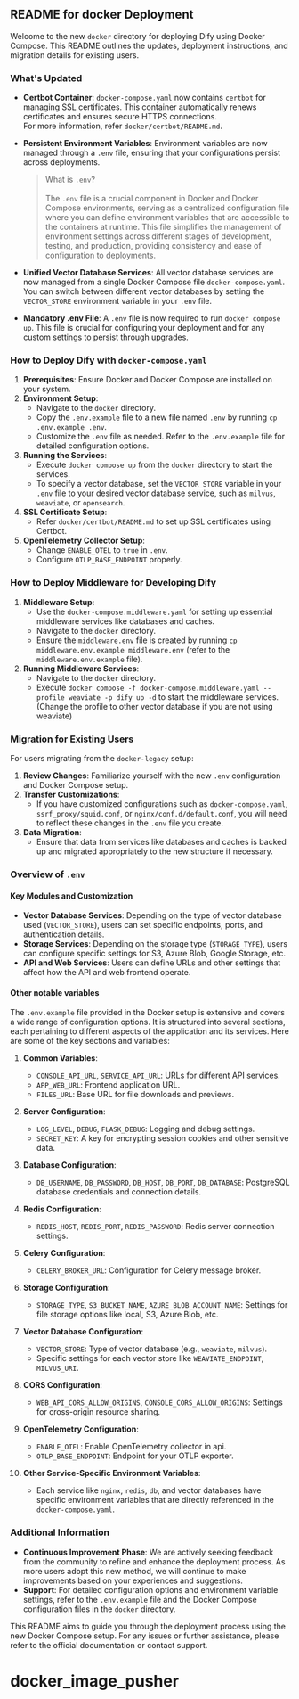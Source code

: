 ## README for docker Deployment

Welcome to the new `docker` directory for deploying Dify using Docker Compose. This README outlines the updates, deployment instructions, and migration details for existing users.

### What's Updated

- **Certbot Container**: `docker-compose.yaml` now contains `certbot` for managing SSL certificates. This container automatically renews certificates and ensures secure HTTPS connections.\
  For more information, refer `docker/certbot/README.md`.

- **Persistent Environment Variables**: Environment variables are now managed through a `.env` file, ensuring that your configurations persist across deployments.

  > What is `.env`? </br> </br>
  > The `.env` file is a crucial component in Docker and Docker Compose environments, serving as a centralized configuration file where you can define environment variables that are accessible to the containers at runtime. This file simplifies the management of environment settings across different stages of development, testing, and production, providing consistency and ease of configuration to deployments.

- **Unified Vector Database Services**: All vector database services are now managed from a single Docker Compose file `docker-compose.yaml`. You can switch between different vector databases by setting the `VECTOR_STORE` environment variable in your `.env` file.

- **Mandatory .env File**: A `.env` file is now required to run `docker compose up`. This file is crucial for configuring your deployment and for any custom settings to persist through upgrades.

### How to Deploy Dify with `docker-compose.yaml`

1. **Prerequisites**: Ensure Docker and Docker Compose are installed on your system.
1. **Environment Setup**:
   - Navigate to the `docker` directory.
   - Copy the `.env.example` file to a new file named `.env` by running `cp .env.example .env`.
   - Customize the `.env` file as needed. Refer to the `.env.example` file for detailed configuration options.
1. **Running the Services**:
   - Execute `docker compose up` from the `docker` directory to start the services.
   - To specify a vector database, set the `VECTOR_STORE` variable in your `.env` file to your desired vector database service, such as `milvus`, `weaviate`, or `opensearch`.
1. **SSL Certificate Setup**:
   - Refer `docker/certbot/README.md` to set up SSL certificates using Certbot.
1. **OpenTelemetry Collector Setup**:
   - Change `ENABLE_OTEL` to `true` in `.env`.
   - Configure `OTLP_BASE_ENDPOINT` properly.

### How to Deploy Middleware for Developing Dify

1. **Middleware Setup**:
   - Use the `docker-compose.middleware.yaml` for setting up essential middleware services like databases and caches.
   - Navigate to the `docker` directory.
   - Ensure the `middleware.env` file is created by running `cp middleware.env.example middleware.env` (refer to the `middleware.env.example` file).
1. **Running Middleware Services**:
   - Navigate to the `docker` directory.
   - Execute `docker compose -f docker-compose.middleware.yaml --profile weaviate -p dify up -d` to start the middleware services. (Change the profile to other vector database if you are not using weaviate)

### Migration for Existing Users

For users migrating from the `docker-legacy` setup:

1. **Review Changes**: Familiarize yourself with the new `.env` configuration and Docker Compose setup.
1. **Transfer Customizations**:
   - If you have customized configurations such as `docker-compose.yaml`, `ssrf_proxy/squid.conf`, or `nginx/conf.d/default.conf`, you will need to reflect these changes in the `.env` file you create.
1. **Data Migration**:
   - Ensure that data from services like databases and caches is backed up and migrated appropriately to the new structure if necessary.

### Overview of `.env`

#### Key Modules and Customization

- **Vector Database Services**: Depending on the type of vector database used (`VECTOR_STORE`), users can set specific endpoints, ports, and authentication details.
- **Storage Services**: Depending on the storage type (`STORAGE_TYPE`), users can configure specific settings for S3, Azure Blob, Google Storage, etc.
- **API and Web Services**: Users can define URLs and other settings that affect how the API and web frontend operate.

#### Other notable variables

The `.env.example` file provided in the Docker setup is extensive and covers a wide range of configuration options. It is structured into several sections, each pertaining to different aspects of the application and its services. Here are some of the key sections and variables:

1. **Common Variables**:

   - `CONSOLE_API_URL`, `SERVICE_API_URL`: URLs for different API services.
   - `APP_WEB_URL`: Frontend application URL.
   - `FILES_URL`: Base URL for file downloads and previews.

1. **Server Configuration**:

   - `LOG_LEVEL`, `DEBUG`, `FLASK_DEBUG`: Logging and debug settings.
   - `SECRET_KEY`: A key for encrypting session cookies and other sensitive data.

1. **Database Configuration**:

   - `DB_USERNAME`, `DB_PASSWORD`, `DB_HOST`, `DB_PORT`, `DB_DATABASE`: PostgreSQL database credentials and connection details.

1. **Redis Configuration**:

   - `REDIS_HOST`, `REDIS_PORT`, `REDIS_PASSWORD`: Redis server connection settings.

1. **Celery Configuration**:

   - `CELERY_BROKER_URL`: Configuration for Celery message broker.

1. **Storage Configuration**:

   - `STORAGE_TYPE`, `S3_BUCKET_NAME`, `AZURE_BLOB_ACCOUNT_NAME`: Settings for file storage options like local, S3, Azure Blob, etc.

1. **Vector Database Configuration**:

   - `VECTOR_STORE`: Type of vector database (e.g., `weaviate`, `milvus`).
   - Specific settings for each vector store like `WEAVIATE_ENDPOINT`, `MILVUS_URI`.

1. **CORS Configuration**:

   - `WEB_API_CORS_ALLOW_ORIGINS`, `CONSOLE_CORS_ALLOW_ORIGINS`: Settings for cross-origin resource sharing.

1. **OpenTelemetry Configuration**:

   - `ENABLE_OTEL`: Enable OpenTelemetry collector in api.
   - `OTLP_BASE_ENDPOINT`: Endpoint for your OTLP exporter.

1. **Other Service-Specific Environment Variables**:

   - Each service like `nginx`, `redis`, `db`, and vector databases have specific environment variables that are directly referenced in the `docker-compose.yaml`.

### Additional Information

- **Continuous Improvement Phase**: We are actively seeking feedback from the community to refine and enhance the deployment process. As more users adopt this new method, we will continue to make improvements based on your experiences and suggestions.
- **Support**: For detailed configuration options and environment variable settings, refer to the `.env.example` file and the Docker Compose configuration files in the `docker` directory.

This README aims to guide you through the deployment process using the new Docker Compose setup. For any issues or further assistance, please refer to the official documentation or contact support.
# docker_image_pusher
